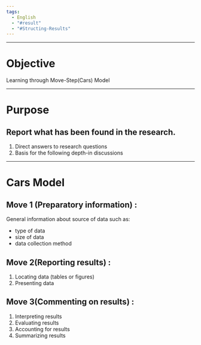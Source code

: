 ```yaml
---
tags:
  - English
  - "#result"
  - "#Structing-Results"
---
```

---

# Objective
Learning through Move-Step(Cars) Model

---
# Purpose
## Report what has been found in the research.
1. Direct answers to research questions
2. Basis for the following depth-in discussions

---

# Cars Model

## Move 1 (**Preparatory information**) :
General information about source of data such as:
- type of data
- size of data
- data collection method
## Move 2(**Reporting results**) :
1. Locating data (tables or figures)
2. Presenting data
## Move 3(**Commenting on results**) :
1. Interpreting results
2. Evaluating results
3. Accounting for results
4. Summarizing results

